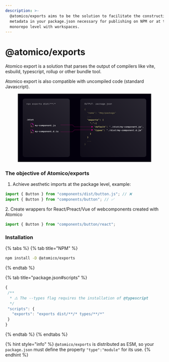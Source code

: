```yaml
---
description: >-
  @atomico/exports aims to be the solution to facilitate the construction of the
  metadata in your package.json necessary for publishing on NPM or at the
  monorepo level with workspaces.
---
```


# @atomico/exports

Atomico export is a solution that parses the output of compilers like vite, esbuild, typescript, rollup or other bundle tool.

Atomico export is also compatible with uncompiled code (standard Javascript).

<figure><img src="../../.gitbook/assets/atomico-exports.png" alt=""><figcaption></figcaption></figure>

### The objective of Atomico/exports

1. Achieve aesthetic imports at the package level, example:&#x20;

```typescript
import { Button } from "components/dist/button.js"; // ❌
import { Button } from "components/button"; // ✅
```

2\. Create wrappers for React/Preact/Vue of webcomponents created with Atomico

```typescript
import { Button } from "components/button/react"; 
```

### Installation

{% tabs %}
{% tab title="NPM" %}
```bash
npm install -D @atomico/exports
```
{% endtab %}

{% tab title="package.json#scripts" %}
```javascript
{
 /**
  * ⚠️ The --types flag requires the installation of @typescript
  */
 "scripts": {
   "exports": "exports dist/**/* types/**/*"
 }
}
```
{% endtab %}
{% endtabs %}

{% hint style="info" %}
`@atomico/exports` is distributed as ESM, so your `package.json` must define the property `"type":"module"` for its use.
{% endhint %}

